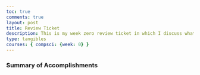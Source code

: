 ```yaml
---
toc: true
comments: true
layout: post
title: Review Ticket
description: This is my week zero review ticket in which I discuss what I accomplished and hope to accomplish from this week and hopefully next week as well. 
type: tangibles
courses: { compsci: {week: 0} }
---
```


### Summary of Accomplishments